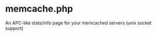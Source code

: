 memcache.php
============

An APC-like stats/info page for your memcached servers.(unix socket support)
